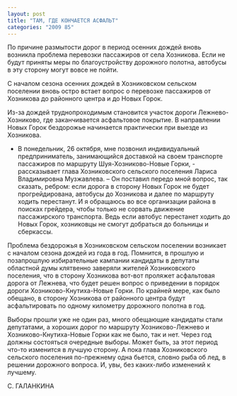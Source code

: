 ```yaml
---
layout: post
title: "ТАМ, ГДЕ КОНЧАЕТСЯ АСФАЛЬТ"
categories: "2009 85"
---
```


По причине размытости дорог в период осенних дождей вновь возникла проблема перевозки пассажиров от села Хозникова. Если не будут приняты меры по благоустройству дорожного полотна, автобусы в эту сторону могут вовсе не пойти.

С началом сезона осенних дождей в Хозниковском сельском поселении вновь остро встает вопрос о перевозке пассажиров от Хозникова до районного центра и до Новых Горок.

Из-за дождей труднопроходимым становится участок дороги Лежнево-Хозниково, где заканчивается асфальтовое покрытие. В направлении Новых Горок бездорожье начинается практически при выезде из Хозникова.

- В понедельник, 26 октября, мне позвонил индивидуальный предприниматель, занимающийся доставкой на своем транспорте пассажиров по маршруту Шуя-Хозниково-Новые Горки, - рассказывает глава Хозниковского сельского поселения Лариса Владимировна Музжавлева. – Он поставил передо мной вопрос, так сказать, ребром: если дорога в сторону Новых Горок не будет прогрейдирована, автобусы до Хозникова и далее по маршруту ходить перестанут. И я обращаюсь во все организации района в поисках грейдера, чтобы только не сорвать движение пассажирского транспорта. Ведь если автобус перестанет ходить до Новых Горок, хозниковцы не смогут добраться до больницы и сберкассы.

Проблема бездорожья в Хозниковском сельском поселении возникает с началом сезона дождей из года в год. Помнится, в прошлую и позапрошлую избирательные кампании кандидаты в депутаты областной думы клятвенно заверяли жителей Хозниковского поселения, что в сторону Хозникова вот-вот проляжет асфальтовая дорога от Лежнева, что будет решен вопрос о приведении в порядок дороги Хозниково-Кнутиха-Новые Горки. По крайней мере, как было обещано, в сторону Хозникова от районного центра будут асфальтировать по одному километру дорожного полотна в год.

Выборы прошли уже не один раз, много обещающие кандидаты стали депутатами, а хороших дорог по маршруту Хозниково-Лежнево и Хозниково-Кнутиха-Новые Горки как не было, так и нет. Через год должны состояться очередные выборы. Может быть, за этот период что-то изменится в лучшую сторону. А пока глава Хозниковского сельского поселения по-прежнему одна бьется, словно рыба об лед, в решении дорожного вопроса. И, увы, без каких-либо изменений к лучшему.

С. ГАЛАНКИНА


